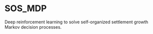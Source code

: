 # SOS_MDP
 Deep reinforcement learning to solve self-organized settlement growth Markov decision processes. 
